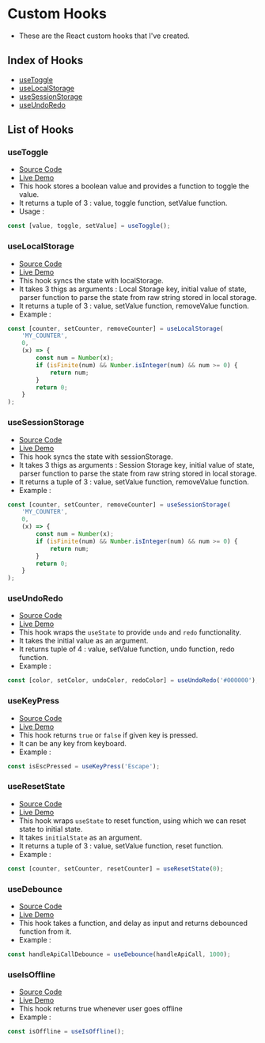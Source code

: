 # Custom Hooks

- These are the React custom hooks that I've created.

## Index of Hooks

- [useToggle](https://github.com/dhruvdhaduk-simform/hooks?tab=readme-ov-file#usetoggle)
- [useLocalStorage](https://github.com/dhruvdhaduk-simform/hooks?tab=readme-ov-file#uselocalstorage)
- [useSessionStorage](https://github.com/dhruvdhaduk-simform/hooks?tab=readme-ov-file#usesessionstorage)
- [useUndoRedo](https://github.com/dhruvdhaduk-simform/hooks?tab=readme-ov-file#useundoredo)

## List of Hooks

### useToggle

- [Source Code](https://github.com/dhruvdhaduk-simform/hooks/blob/main/src/hooks/useToggle.ts)
- [Live Demo](https://my-custom-hooks.netlify.app/#use-toggle)
- This hook stores a boolean value and provides a function to toggle the value.
- It returns a tuple of 3 : value, toggle function, setValue function.
- Usage :

```typescript
const [value, toggle, setValue] = useToggle();
```

### useLocalStorage

- [Source Code](https://github.com/dhruvdhaduk-simform/hooks/blob/main/src/hooks/useLocalStorage.ts)
- [Live Demo](https://my-custom-hooks.netlify.app/#use-local-storage)
- This hook syncs the state with localStorage.
- It takes 3 thigs as arguments : Local Storage key, initial value of state, parser function to parse the state from raw string stored in local storage.
- It returns a tuple of 3 : value, setValue function, removeValue function.
- Example :

```typescript
const [counter, setCounter, removeCounter] = useLocalStorage(
    'MY_COUNTER',
    0,
    (x) => {
        const num = Number(x);
        if (isFinite(num) && Number.isInteger(num) && num >= 0) {
            return num;
        }
        return 0;
    }
);
```

### useSessionStorage

- [Source Code](https://github.com/dhruvdhaduk-simform/hooks/blob/main/src/hooks/useSessionStorage.ts)
- [Live Demo](https://my-custom-hooks.netlify.app/#use-session-storage)
- This hook syncs the state with sessionStorage.
- It takes 3 thigs as arguments : Session Storage key, initial value of state, parser function to parse the state from raw string stored in local storage.
- It returns a tuple of 3 : value, setValue function, removeValue function.
- Example :

```typescript
const [counter, setCounter, removeCounter] = useSessionStorage(
    'MY_COUNTER',
    0,
    (x) => {
        const num = Number(x);
        if (isFinite(num) && Number.isInteger(num) && num >= 0) {
            return num;
        }
        return 0;
    }
);
```

### useUndoRedo

- [Source Code](https://github.com/dhruvdhaduk-simform/hooks/blob/main/src/hooks/useUndoRedo.ts)
- [Live Demo](https://my-custom-hooks.netlify.app/#use-undo-redo)
- This hook wraps the `useState` to provide `undo` and `redo` functionality.
- It takes the initial value as an argument.
- It returns tuple of 4 : value, setValue function, undo function, redo function.
- Example :

```typescript
const [color, setColor, undoColor, redoColor] = useUndoRedo('#000000');
```

### useKeyPress

- [Source Code](https://github.com/dhruvdhaduk-simform/hooks/blob/main/src/hooks/useKeyPress.ts)
- [Live Demo](https://my-custom-hooks.netlify.app/#use-key-press)
- This hook returns `true` or `false` if given key is pressed.
- It can be any key from keyboard.
- Example :

```typescript
const isEscPressed = useKeyPress('Escape');
```

### useResetState

- [Source Code](https://github.com/dhruvdhaduk-simform/hooks/blob/main/src/hooks/useResetState.ts)
- [Live Demo](https://my-custom-hooks.netlify.app/#use-reset-state)
- This hook wraps `useState` to reset function, using which we can reset state to initial state.
- It takes `initialState` as an argument.
- It returns a tuple of 3 : value, setValue function, reset function.
- Example :

```typescript
const [counter, setCounter, resetCounter] = useResetState(0);
```

### useDebounce

- [Source Code](https://github.com/dhruvdhaduk-simform/hooks/blob/main/src/hooks/useDebounce.ts)
- [Live Demo](https://my-custom-hooks.netlify.app/#use-debounce)
- This hook takes a function, and delay as input and returns debounced function from it.
- Example :

```typescript
const handleApiCallDebounce = useDebounce(handleApiCall, 1000);
```

### useIsOffline

- [Source Code](https://github.com/dhruvdhaduk-simform/hooks/blob/main/src/hooks/useIsOffline.ts)
- [Live Demo](https://my-custom-hooks.netlify.app/#use-is-offline)
- This hook returns true whenever user goes offline
- Example :

```typescript
const isOffline = useIsOffline();
```
